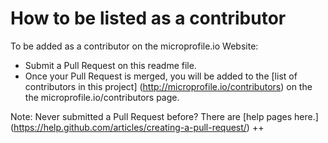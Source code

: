 # How to be listed as a contributor

To be added as a contributor on the microprofile.io Website:
  
* Submit a Pull Request on this readme file.
* Once your Pull Request is merged, you will be added to the [list of contributors in this project] (http://microprofile.io/contributors) on the the microprofile.io/contributors page.


Note: Never submitted a Pull Request before? There are [help pages here.] (https://help.github.com/articles/creating-a-pull-request/)
++
